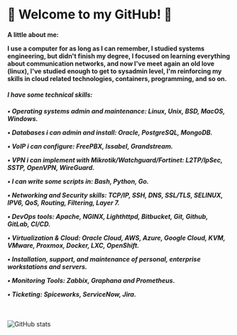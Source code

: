 <!-- Readme Oriver Segura -->

<h1> &#128304; Welcome to my GitHub! &#128304;</h1>

<h4><b>
<p>A little about me:</p>

<p>I use a computer for as long as I can remember, I studied systems engineering, but didn't finish my degree, I focused on learning everything about communication networks, and now I've meet again an old love (linux), I've studied enough to get to sysadmin level, I'm reinforcing my skills in cloud related technologies, containers, programming, and so on.</p>
</h4></b>

<i><h4> I have some technical skills:</i></h4>

<i><h4>
<p> • Operating systems admin and maintenance: Linux, Unix, BSD, MacOS, Windows.</p>
<p> • Databases i can admin and install: Oracle, PostgreSQL, MongoDB.</p>
<p> • VoIP i can configure: FreePBX, Issabel, Grandstream.</p>
<p> • VPN i can implement with Mikrotik/Watchguard/Fortinet: L2TP/IpSec, SSTP, OpenVPN, WireGuard.</p>
<p> • I can write some scripts in: Bash, Python, Go.</p>
<p> • Networking and Security skills: TCP/IP, SSH, DNS, SSL/TLS, SELINUX, IPV6, QoS, Routing, Filtering, Layer 7.</p>
<p> • DevOps tools: Apache, NGINX, Lighthttpd, Bitbucket, Git, Github, GitLab, CI/CD.</p>
<p> • Virtualization & Cloud: Oracle Cloud, AWS, Azure, Google Cloud, KVM, VMware, Proxmox, Docker, LXC, OpenShift.</p>
<p> • Installation, support, and maintenance of personal, enterprise workstations and servers.</p>
<p> • Monitoring Tools: Zabbix, Graphana and Prometheus.</p>
<p> • Ticketing: Spiceworks, ServiceNow, Jira. </p>
</i></h4>
<br>
<!-- <h3><i> Voluntering: </i></h3> 
<p> • Linux Dominicana (Staff)</p>
<p> • OpenSaturday (Staff)</p>
<p> • AlmaLinux (Member Contrinutor)</p>
<br><br> -->

![GitHub stats](https://github-readme-stats.vercel.app/api?username=unixthec&show_icons=true) 

<!---
unixthec/unixthec is a ✨ special ✨ repository because its `README.md` (this file) appears on your GitHub profile.
You can click the Preview link to take a look at your changes.
--->













































<!-- 
- 👋 Hi, I’m @oriversegura
- 👀 I’m interested in ...
- 🌱 I’m currently learning ...
- 💞️ I’m looking to collaborate on ...
- 📫 How to reach me ...

<!---
oriversegura/oriversegura is a ✨ special ✨ repository because its `README.md` (this file) appears on your GitHub profile.
You can click the Preview link to take a look at your changes.
--->
